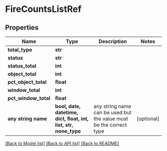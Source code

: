 # FireCountsListRef


## Properties
Name | Type | Description | Notes
------------ | ------------- | ------------- | -------------
**total_type** | **str** |  |
**status** | **str** |  |
**status_total** | **int** |  |
**object_total** | **int** |  |
**pct_object_total** | **float** |  |
**window_total** | **int** |  |
**pct_window_total** | **float** |  |
**any string name** | **bool, date, datetime, dict, float, int, list, str, none_type** | any string name can be used but the value must be the correct type | [optional]

[[Back to Model list]](../README.md#documentation-for-models) [[Back to API list]](../README.md#documentation-for-api-endpoints) [[Back to README]](../README.md)
